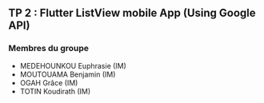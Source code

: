 ## TP 2 : Flutter ListView mobile App (Using Google API) 
### Membres du groupe

- MEDEHOUNKOU Euphrasie (IM)
- MOUTOUAMA Benjamin (IM)
- OGAH Grâce (IM)
- TOTIN Koudirath (IM)